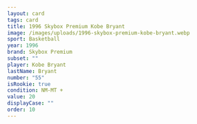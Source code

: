 ```yaml
---
layout: card
tags: card
title: 1996 Skybox Premium Kobe Bryant
image: /images/uploads/1996-skybox-premium-kobe-bryant.webp
sport: Basketball
year: 1996
brand: Skybox Premium
subset: ""
player: Kobe Bryant
lastName: Bryant
number: "55"
isRookie: true
condition: NM-MT +
value: 20
displayCase: ""
order: 10
---
```

